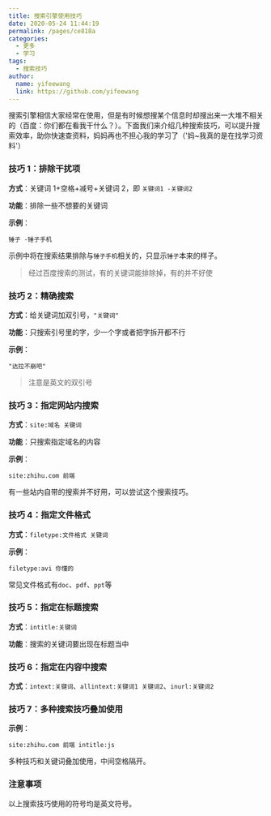 ```yaml
---
title: 搜索引擎使用技巧
date: 2020-05-24 11:44:19
permalink: /pages/ce818a
categories:
  - 更多
  - 学习
tags:
  - 搜索技巧
author:
  name: yifeewang
  link: https://github.com/yifeewang
---
```


搜索引擎相信大家经常在使用，但是有时候想搜某个信息时却搜出来一大堆不相关的（百度：你们都在看我干什么？）。下面我们来介绍几种搜索技巧，可以提升搜索效率，助你快速查资料，妈妈再也不担心我的学习了（'妈~我真的是在找学习资料'）

### 技巧 1：排除干扰项

**方式**：关键词 1+空格+减号+关键词 2，即 `关键词1 -关键词2`

**功能**：排除一些不想要的关键词

**示例**：

```
锤子 -锤子手机
```

示例中将在搜索结果排除与`锤子手机`相关的，只显示`锤子`本来的样子。

> 经过百度搜索的测试，有的关键词能排除掉，有的并不好使

### 技巧 2：精确搜索

**方式**：给关键词加双引号，`"关键词"`

**功能**：只搜索引号里的字，少一个字或者把字拆开都不行

**示例**：

```
"达拉不崩吧"
```

> 注意是英文的双引号

### 技巧 3：指定网站内搜索

**方式**：`site:域名 关键词`

**功能**：只搜索指定域名的内容

**示例**：

```
site:zhihu.com 前端
```

有一些站内自带的搜索并不好用，可以尝试这个搜索技巧。

### 技巧 4：指定文件格式

**方式**：`filetype:文件格式 关键词`

**示例**：

```
filetype:avi 你懂的
```

常见文件格式有`doc`、`pdf`、`ppt`等

### 技巧 5：指定在标题搜索

**方式**：`intitle:关键词`

**功能**：搜索的关键词要出现在标题当中

### 技巧 6：指定在内容中搜索

**方式**：`intext:关键词`、`allintext:关键词1 关键词2`、`inurl:关键词2`

### 技巧 7：多种搜索技巧叠加使用

**示例**：

```
site:zhihu.com 前端 intitle:js
```

多种技巧和关键词叠加使用，中间空格隔开。

### 注意事项

以上搜索技巧使用的符号均是英文符号。
